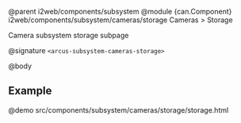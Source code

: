 @parent i2web/components/subsystem
@module {can.Component} i2web/components/subsystem/cameras/storage Cameras > Storage

Camera subsystem storage subpage

@signature `<arcus-subsystem-cameras-storage>`

@body

## Example

@demo src/components/subsystem/cameras/storage/storage.html
